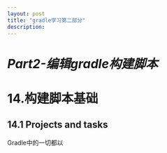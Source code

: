 ```yaml
---
layout: post
title: "gradle学习第二部分"
description: 
---
```

# ***Part2-编辑gradle构建脚本***

# 14.构建脚本基础

## 14.1 Projects and tasks
Gradle中的一切都以